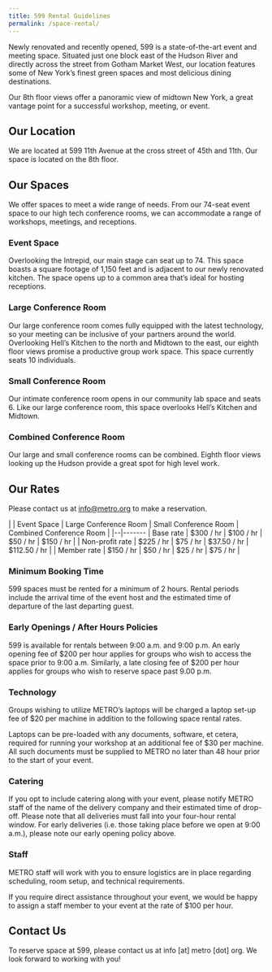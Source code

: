 ```yaml
---
title: 599 Rental Guidelines
permalink: /space-rental/
---
```


Newly renovated and recently opened, 599 is a state-of-the-art event and meeting space. Situated just one block east of the Hudson River and directly across the street from Gotham Market West, our location features some of New York’s finest green spaces and most delicious dining destinations.

Our 8th floor views offer a panoramic view of midtown New York, a great vantage point for a successful workshop, meeting, or event. 

## Our Location

We are located at 599 11th Avenue at the cross street of 45th and 11th. Our space is located on the 8th floor.

## Our Spaces

We offer spaces to meet a wide range of needs. From our 74-seat event space to our high tech conference rooms, we can accommodate a range of workshops, meetings, and receptions.

### Event Space
Overlooking the Intrepid, our main stage can seat up to 74. This space boasts a square footage of 1,150 feet and is adjacent to our newly renovated kitchen. The space opens up to a common area that’s ideal for hosting receptions.

### Large Conference Room

Our large conference room comes fully equipped with the latest technology, so your meeting can be inclusive of your partners around the world. Overlooking Hell’s Kitchen to the north and Midtown to the east, our eighth floor views promise a productive group work space. This space currently seats 10 individuals.

### Small Conference Room

Our intimate conference room opens in our community lab space and seats 6. Like our large conference room, this space overlooks Hell’s Kitchen and Midtown. 

### Combined Conference Room

Our large and small conference rooms can be combined. Eighth floor views looking up the Hudson provide a great spot for high level work. 

## Our Rates
Please contact us at [info@metro.org](mailto:info@metro.org) to make a reservation.




| | Event Space | Large Conference Room | Small Conference Room | Combined Conference Room |
|--|-------
| Base rate | $300 / hr | $100 / hr | $50 / hr | $150 / hr |
| Non-profit rate | $225 / hr | $75 / hr | $37.50 / hr | $112.50 / hr |
| Member rate | $150 / hr | $50 / hr | $25 / hr | $75 / hr |


### Minimum Booking Time

599 spaces must be rented for a minimum of 2 hours. Rental periods include the arrival time of the event host and the estimated time of departure of the last departing guest.

### Early Openings / After Hours Policies

599 is available for rentals between 9:00 a.m. and 9:00 p.m. An early opening fee of $200 per hour applies for groups who wish to access the space prior to 9:00 a.m. Similarly, a late closing fee of $200 per hour applies for groups who wish to reserve space past 9.00 p.m.

### Technology 

Groups wishing to utilize METRO’s laptops will be charged a laptop set-up fee of $20 per machine in addition to the following space rental rates.

Laptops can be pre-loaded with any documents, software, et cetera, required for running your workshop at an additional fee of $30 per machine. All such documents must be supplied to METRO no later than 48 hour prior to the start of your event.

### Catering

If you opt to include catering along with your event, please notify METRO staff of the name of the delivery company and their estimated time of drop-off. Please note that all deliveries must fall into your four-hour rental window. For early deliveries (i.e. those taking place before we open at 9:00 a.m.), please note our early opening policy above. 

### Staff

METRO staff will work with you to ensure logistics are in place regarding scheduling, room setup, and technical requirements. 

If you require direct assistance throughout your event, we would be happy to assign a staff member to your event at the rate of $100 per hour.

## Contact Us

To reserve space at 599, please contact us at info [at] metro [dot] org. We look forward to working with you!
